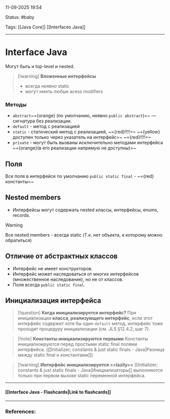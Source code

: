 
11-09-2025 19:54

Status: #baby

Tags: [[Java Core]] [[Interfaces Java]]

---
# Interface Java

Могут быть и top-level и nested.

>[!warning] **Вложенные интерфейсы**
> - всегда *неявно* static
> - могут иметь любые acess modifiers 


### Методы

- `abstract`~={orange} (по умолчанию, неявно `public abstract`)=~ — сигнатура без реализации.
- `default` - метод с реализацией
- `static` -  статический метод с реализацией, ~={red}!!!!=~ ~={yellow}доступен только через указатель на интерфейс=~ ~={red}!!!!=~
- `private` - могут быть вызваны исключительно методами интерфейса ~={orange}(в его реализации напрямую не доступны)=~

## Поля

Все поля в интерфейсе по умолчанию `public static final` - ~={red}константы=~


## Nested members

- Интерфейсы могут содержать nested классы, интерфейсы, enums, records.

> [!warning]
> Все nested members - всегда static
> (Т.к. нет объекта, к которому можно обратиться)


## Отличие от абстрактных классов

- Интерфейс не имеет конструкторов.
- Интерфейс может наследоваться от многих интерфейсов (множественное наследование), но не от классов.
- Поля всегда `public static final`.


## Инициализация интерфейса

>[!question] **Когда инициализируется интерфейс?**
>При инициализации **класса, реализующего интерфейс**, если этот интерфейс содержит хотя бы один `default` метод, интерфейс тоже проходит процедуру инициализации (см. JLS §12.4.2, шаг 7).


> [!note] **Константы инициализируются первыми**
> Константы инициализируются перед простыми static final полями интерфейса.
> ([[Initializer; constants & just static finals - Java|Разница между static final и константами]])


> [!warning] **Интерфейс инициализируется ==lazily==**
> [[Initializer; constants & just static finals - Java|Инициализаторы]] выполняются только при первом вызове static переменной интерфейса.


----
#### [[Interface Java - Flashcards|Link to flashcards]]



---
### References:

